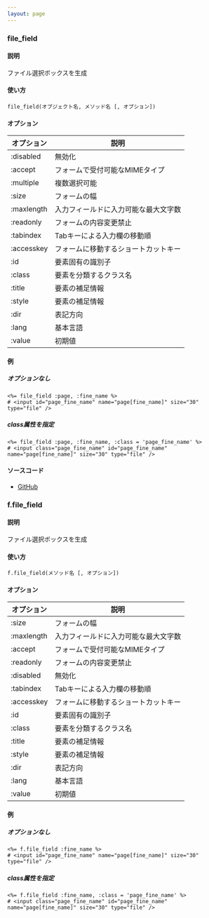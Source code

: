 ```yaml
---
layout: page
---
```

### file_field
#### 説明
ファイル選択ボックスを生成

#### 使い方
    file_field(オブジェクト名, メソッド名 [, オプション])

#### オプション

オプション      | 説明
---------- | ------------------
:disabled  | 無効化
:accept    | フォームで受付可能なMIMEタイプ
:multiple  | 複数選択可能
:size      | フォームの幅
:maxlength | 入力フィールドに入力可能な最大文字数
:readonly  | フォームの内容変更禁止
:tabindex  | Tabキーによる入力欄の移動順
:accesskey | フォームに移動するショートカットキー
:id        | 要素固有の識別子
:class     | 要素を分類するクラス名
:title     | 要素の補足情報
:style     | 要素の補足情報
:dir       | 表記方向
:lang      | 基本言語
:value     | 初期値

#### 例
##### オプションなし
    <%= file_field :page, :fine_name %>
    # <input id="page_fine_name" name="page[fine_name]" size="30" type="file" />

##### class属性を指定
    <%= file_field :page, :fine_name, :class = 'page_fine_name' %>
    # <input class="page_fine_name" id="page_fine_name" name="page[fine_name]" size="30" type="file" />

#### ソースコード
* [GitHub](https://github.com/rails/rails/blob/f33d52c95217212cbacc8d5e44b5a8e3cdc6f5b3/actionview/lib/action_view/helpers/form_helper.rb#L2395)

### f.file_field
#### 説明
ファイル選択ボックスを生成

#### 使い方
    f.file_field(メソッド名 [, オプション])

#### オプション

オプション      | 説明
---------- | ------------------
:size      | フォームの幅
:maxlength | 入力フィールドに入力可能な最大文字数
:accept    | フォームで受付可能なMIMEタイプ
:readonly  | フォームの内容変更禁止
:disabled  | 無効化
:tabindex  | Tabキーによる入力欄の移動順
:accesskey | フォームに移動するショートカットキー
:id        | 要素固有の識別子
:class     | 要素を分類するクラス名
:title     | 要素の補足情報
:style     | 要素の補足情報
:dir       | 表記方向
:lang      | 基本言語
:value     | 初期値

#### 例
##### オプションなし
    <%= f.file_field :fine_name %>
    # <input id="page_fine_name" name="page[fine_name]" size="30" type="file" />

##### class属性を指定
    <%= f.file_field :fine_name, :class = 'page_fine_name' %>
    # <input class="page_fine_name" id="page_fine_name" name="page[fine_name]" size="30" type="file" />